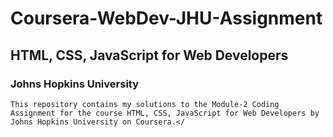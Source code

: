 <!DOCTYPE html>
<html>

<body>
	<h1>Coursera-WebDev-JHU-Assignment</h1>
	<h2>HTML, CSS, JavaScript for Web Developers</h2>
	<h3>Johns Hopkins University</h3>
	
	This repository contains my solutions to the Module-2 Coding Assignment for the course HTML, CSS, JavaScript for Web Developers by Johns Hopkins University on Coursera.</

</body>
</html>
